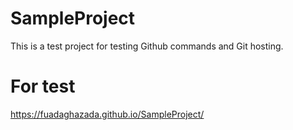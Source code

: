 # SampleProject
This is a test project for testing Github commands and Git hosting.


# For test
https://fuadaghazada.github.io/SampleProject/

